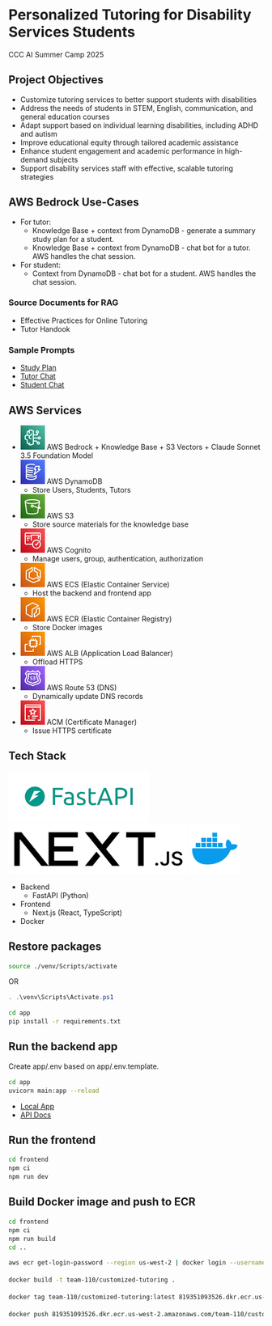 # Personalized Tutoring for Disability Services Students
CCC AI Summer Camp 2025

## Project Objectives
- Customize tutoring services to better support students with disabilities
- Address the needs of students in STEM, English, communication, and general education courses
- Adapt support based on individual learning disabilities, including ADHD and autism
- Improve educational equity through tailored academic assistance
- Enhance student engagement and academic performance in high-demand subjects
- Support disability services staff with effective, scalable tutoring strategies

## AWS Bedrock Use-Cases
- For tutor:
    - Knowledge Base + context from DynamoDB - generate a summary study plan for a student.
    - Knowledge Base + context from DynamoDB - chat bot for a tutor. AWS handles the chat session.
- For student:
    - Context from DynamoDB - chat bot for a student. AWS handles the chat session.

### Source Documents for RAG
- Effective Practices for Online Tutoring
- Tutor Handook

### Sample Prompts

- [Study Plan](docs/study_plan_prompt.md)
- [Tutor Chat](docs/tutor_chat_prompt.md)
- [Student Chat](docs/student_chat_prompt.md)

## AWS Services

- ![](docs/bedrock.svg) AWS Bedrock + Knowledge Base + S3 Vectors + Claude Sonnet 3.5 Foundation Model
- ![](docs/dynamodb.svg) AWS DynamoDB
    - Store Users, Students, Tutors
- ![](docs/s3.svg) AWS S3
    - Store source materials for the knowledge base
- ![](docs/cognito.svg) AWS Cognito
    - Manage users, group, authentication, authorization
- ![](docs/ecs.svg) AWS ECS (Elastic Container Service)
    - Host the backend and frontend app
- ![](docs/ecr.svg) AWS ECR (Elastic Container Registry)
    - Store Docker images
- ![](docs/ec2.svg) AWS ALB (Application Load Balancer)
    - Offload HTTPS
- ![](docs/route53.svg) AWS Route 53 (DNS)
    - Dynamically update DNS records
- ![](docs/acm.svg) ACM (Certificate Manager)
    - Issue HTTPS certificate

## Tech Stack

![](docs/fastapi.png)
![](docs/nextjs.png)
![](docs/docker.png)

- Backend
    - FastAPI (Python)
- Frontend
    - Next.js (React, TypeScript)
- Docker

## Restore packages

```sh
source ./venv/Scripts/activate
```

OR

```powershell
. .\venv\Scripts\Activate.ps1
```

```sh
cd app
pip install -r requirements.txt
```

## Run the backend app

Create app/.env based on app/.env.template.

```sh
cd app
uvicorn main:app --reload
```

- [Local App](http://localhost:8000)
- [API Docs](http://localhost:8000/docs)

## Run the frontend

```sh
cd frontend
npm ci
npm run dev
```

## Build Docker image and push to ECR

```sh
cd frontend
npm ci
npm run build
cd ..
```

```sh
aws ecr get-login-password --region us-west-2 | docker login --username AWS --password-stdin 819351093526.dkr.ecr.us-west-2.amazonaws.com

docker build -t team-110/customized-tutoring .

docker tag team-110/customized-tutoring:latest 819351093526.dkr.ecr.us-west-2.amazonaws.com/team-110/customized-tutoring:latest

docker push 819351093526.dkr.ecr.us-west-2.amazonaws.com/team-110/customized-tutoring:latest
```
